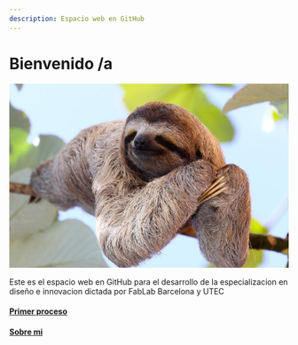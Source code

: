 ```yaml
---
description: Espacio web en GitHub
---
```


# Bienvenido /a

![](../images/perezoso.jpg)

Este es el espacio web en GitHub para el desarrollo de la especializacion en diseño e innovacion dictada por FabLab Barcelona y UTEC&#x20;

#### [Primer proceso](inn/mi01.md)   &#x20;

#### [Sobre mi](about/santi.md)

